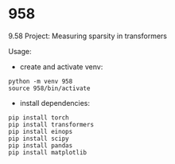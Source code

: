 # 958

9.58 Project: Measuring sparsity in transformers

Usage:

- create and activate venv:

```
python -m venv 958
source 958/bin/activate
```

- install dependencies:

```
pip install torch
pip install transformers
pip install einops
pip install scipy
pip install pandas
pip install matplotlib
```

